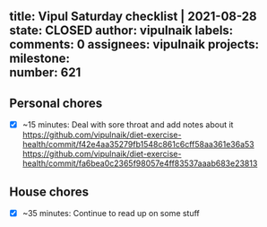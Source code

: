 title:	Vipul Saturday checklist | 2021-08-28
state:	CLOSED
author:	vipulnaik
labels:	
comments:	0
assignees:	vipulnaik
projects:	
milestone:	
number:	621
--
## Personal chores

- [x] ~15 minutes: Deal with sore throat and add notes about it https://github.com/vipulnaik/diet-exercise-health/commit/f42e4aa35279fb1548c861c6cff58aa361e36a53 https://github.com/vipulnaik/diet-exercise-health/commit/fa6bea0c2365f98057e4ff83537aaab683e23813

## House chores

- [x] ~35 minutes: Continue to read up on some stuff
